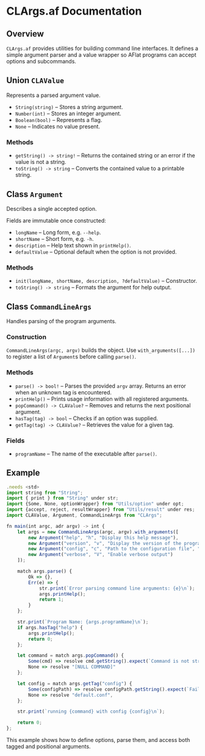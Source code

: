 # CLArgs.af Documentation

## Overview
`CLArgs.af` provides utilities for building command line interfaces. It defines a simple argument parser and a value wrapper so AFlat programs can accept options and subcommands.

## Union `CLAValue`
Represents a parsed argument value.

- `String(string)` – Stores a string argument.
- `Number(int)` – Stores an integer argument.
- `Boolean(bool)` – Represents a flag.
- `None` – Indicates no value present.

### Methods
- `getString() -> string!` – Returns the contained string or an error if the value is not a string.
- `toString() -> string` – Converts the contained value to a printable string.

## Class `Argument`
Describes a single accepted option.

Fields are immutable once constructed:
- `longName` – Long form, e.g. `--help`.
- `shortName` – Short form, e.g. `-h`.
- `description` – Help text shown in `printHelp()`.
- `defaultValue` – Optional default when the option is not provided.

### Methods
- `init(longName, shortName, description, ?defaultValue)` – Constructor.
- `toString() -> string` – Formats the argument for help output.

## Class `CommandLineArgs`
Handles parsing of the program arguments.

### Construction
`CommandLineArgs(argc, argv)` builds the object. Use `with_arguments([...])` to register a list of `Argument`s before calling `parse()`.

### Methods
- `parse() -> bool!` – Parses the provided `argv` array. Returns an error when an unknown tag is encountered.
- `printHelp()` – Prints usage information with all registered arguments.
- `popCommand() -> CLAValue?` – Removes and returns the next positional argument.
- `hasTag(tag) -> bool` – Checks if an option was supplied.
- `getTag(tag) -> CLAValue?` – Retrieves the value for a given tag.

### Fields
- `programName` – The name of the executable after `parse()`.

## Example
```js
.needs <std>
import string from "String";
import { print } from "String" under str;
import {Some, None, optionWrapper} from "Utils/option" under opt;
import {accept, reject, resultWrapper} from "Utils/result" under res;
import CLAValue, Argument, CommandLineArgs from "CLArgs";

fn main(int argc, adr argv) -> int {
    let args = new CommandLineArgs(argc, argv).with_arguments([
        new Argument("help", "h", "Display this help message"),
        new Argument("version", "v", "Display the version of the program"),
        new Argument("config", "c", "Path to the configuration file", "default.conf"),
        new Argument("verbose", "V", "Enable verbose output")
    ]);

    match args.parse() {
        Ok => {},
        Err(e) => {
            str.print(`Error parsing command line arguments: {e}\n`);
            args.printHelp();
            return 1;
        }
    };

    str.print(`Program Name: {args.programName}\n`);
    if args.hasTag("help") {
        args.printHelp();
        return 0;
    };

    let command = match args.popCommand() {
        Some(cmd) => resolve cmd.getString().expect(`Command is not string`),
        None => resolve "[NULL COMMAND]"
    };

    let config = match args.getTag("config") {
        Some(configPath) => resolve configPath.getString().expect(`Failed to get config path`),
        None => resolve "default.conf",
    };

    str.print(`running {command} with config {config}\n`);

    return 0;
};
```
This example shows how to define options, parse them, and access both tagged and positional arguments.
